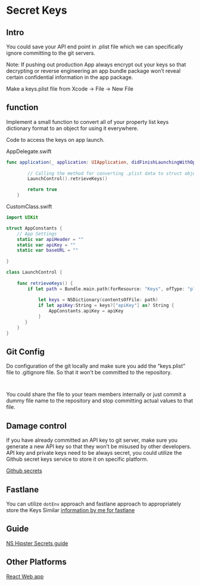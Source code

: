 # Secret Keys

## Intro

You could save your API end point in .plist file which we can specifically ignore committing to the git servers.

Note: If pushing out production App always encrypt out your keys so that decrypting or reverse engineering an app bundle package won’t reveal certain confidential information in the app package.

Make a keys.plist file from Xcode -> File -> New File

## function 

Implement a small function to convert all of your property list keys dictionary format to an object for using it everywhere.

Code to access the keys on app launch.

AppDelegate.swift
```swift
func application(_ application: UIApplication, didFinishLaunchingWithOptions launchOptions: [UIApplication.LaunchOptionsKey: Any]?) -> Bool {
        
        // Calling the method for converting .plist data to struct object.
        LaunchControl().retrieveKeys()

        return true
    }
```

CustomClass.swift
```swift
import UIKit

struct AppConstants {
    // App Settings
    static var apiHeader = ""
    static var apiKey = ""
    static var baseURL = ""
    
}

class LaunchControl {
    
    func retrieveKeys() {
        if let path = Bundle.main.path(forResource: "Keys", ofType: "plist") {
            
            let keys = NSDictionary(contentsOfFile: path)
            if let apiKey:String = keys?["apiKey"] as? String {
                AppConstants.apiKey = apiKey
            }
       }
    }
}
```


## Git Config

Do configuration of the git locally and make sure you add the “keys.plist” file to .gitignore file. So that it won’t be committed to the repository. 
```gitignore


```
You could share the file to your team members internally or just commit a dummy file name to the repository and stop committing actual values to that file.
   

## Damage control

If you have already committed an API key to git server, make sure you generate a new API key so that they won’t be misused by other developers.
API key and private keys need to be always secret, you could utilize the Github secret keys service to store it on specific platform.

[Github secrets](https://docs.github.com/en/actions/reference/encrypted-secrets)


## Fastlane

You can utilize `dotEnv` approach and fastlane approach to appropriately store the Keys
Similar [information by me for fastlane](/ios/automation/fastlane#Environment%20Variables)

## Guide

[NS Hipster Secrets guide](https://nshipster.com/secrets/)

## Other Platforms

[React Web app](https://medium.com/better-programming/how-to-hide-your-api-keys-c2b952bc07e6)

